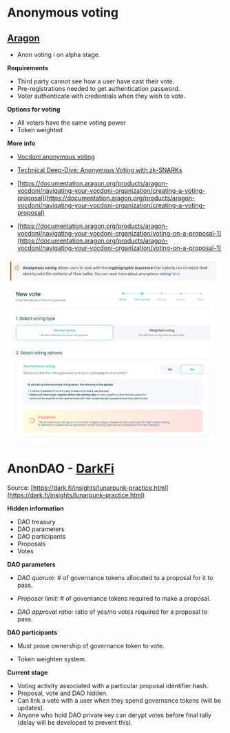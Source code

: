 
# Anonymous voting

## [Aragon](https://aragon.org/)

- Anon voting i on alpha stage.

**Requirements**

- Third party cannot see how a user have cast their vote.  
- Pre-registrations needed to get authentication password.  
- Voter authenticate with credentials when they wish to vote.  

**Options for voting**
- All voters have the same voting power  
- Token weighted

**More info**

- [Vocdoni anonymous voting](https://blog.aragon.org/introducing-vocdoni-anonymous-voting/)

- [Technical Deep-Dive: Anonymous Voting with zk-SNARKs](https://blog.aragon.org/technical-deep-dive-anonymous-voting-with-zk-snarks/)

- [https://documentation.aragon.org/products/aragon-vocdoni/navigating-your-vocdoni-organization/creating-a-voting-proposal](https://documentation.aragon.org/products/aragon-vocdoni/navigating-your-vocdoni-organization/creating-a-voting-proposal)  

- [https://documentation.aragon.org/products/aragon-vocdoni/navigating-your-vocdoni-organization/voting-on-a-proposal-1](https://documentation.aragon.org/products/aragon-vocdoni/navigating-your-vocdoni-organization/voting-on-a-proposal-1)

![](pics/aragon_anon_voting.png)

# AnonDAO - [DarkFi](dark.fi)

Source: [https://dark.fi/insights/lunarpunk-practice.html](https://dark.fi/insights/lunarpunk-practice.html)

**Hidden information**

- DAO treasury  
- DAO parameters  
- DAO participants  
- Proposals  
- Votes

**DAO parameters**

- *DAO quorum:* # of governance tokens allocated to a proposal for it to pass.

- *Proposer limit:* # of governance tokens required to make a proposal.

- *DAO approval ratio:* ratio of yes/no votes required for a proposal to pass.

**DAO participants**

- Must prove ownership of governance token to vote.

- Token weighten system.

**Current stage**

- Voting activity associated with a particular proposal identifier hash.  
- Proposal, vote and DAO hidden.  
- Can link a vote with a user when they spend governance tokens (will be updates).  
- Anyone who hold DAO private key can derypt votes before final tally (delay will be developed to prevent this).

